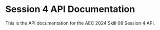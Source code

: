 # Session 4 API Documentation

This is the API documentation for the AEC 2024 Skill 08 Session 4 API.
